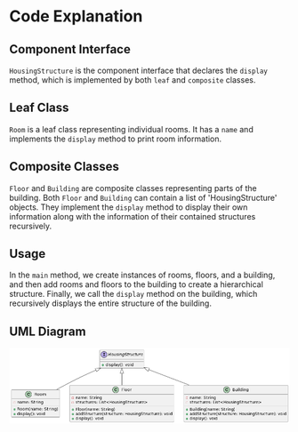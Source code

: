 # Code Explanation

## Component Interface

`HousingStructure` is the component interface that declares the `display` method, which is implemented by both `leaf` and `composite` classes.

## Leaf Class
`Room` is a leaf class representing individual rooms. It has a `name` and implements the `display` method to print room information.

## Composite Classes
`Floor` and `Building` are composite classes representing parts of the building.
Both `Floor` and `Building` can contain a list of 'HousingStructure' objects.
They implement the `display` method to display their own information along with the information of their contained structures recursively.


## Usage
In the `main` method, we create instances of rooms, floors, and a building, and then add rooms and floors to the building to create a hierarchical structure. Finally, we call the `display` method on the building, which recursively displays the entire structure of the building.



## UML Diagram

![Link Name](Assignment4.png) 
